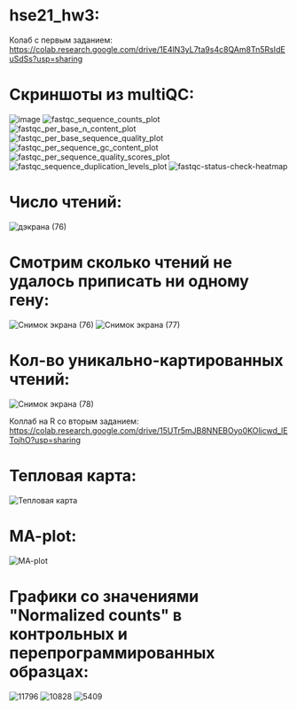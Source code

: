 # hse21_hw3: 

Колаб с первым заданием: https://colab.research.google.com/drive/1E4lN3yL7ta9s4c8QAm8Tn5RsIdEuSdSs?usp=sharing

# Cкриншоты из multiQC:

 ![image](https://user-images.githubusercontent.com/56909634/144647464-7786d213-708d-43d0-bf07-10a82a6a0b7d.png)
 ![fastqc_sequence_counts_plot](https://user-images.githubusercontent.com/56909634/144648174-f6897968-3f9a-4099-abcf-0bc9669c967e.png)
![fastqc_per_base_n_content_plot](https://user-images.githubusercontent.com/56909634/144648242-4d0762b2-bcba-4c48-be52-e74589fdcaa2.png)
![fastqc_per_base_sequence_quality_plot](https://user-images.githubusercontent.com/56909634/144648264-289519c7-f4f1-42e8-8e4f-39247c76ccb6.png)
![fastqc_per_sequence_gc_content_plot](https://user-images.githubusercontent.com/56909634/144648282-d8d260a9-9ade-48d7-9c94-104732170e78.png)
![fastqc_per_sequence_quality_scores_plot](https://user-images.githubusercontent.com/56909634/144648298-413cb035-a8d6-4e57-9d67-0eff28d35693.png)
![fastqc_sequence_duplication_levels_plot](https://user-images.githubusercontent.com/56909634/144648319-a19d5e76-7b27-479f-904c-22a392c3b3e4.png)
![fastqc-status-check-heatmap](https://user-images.githubusercontent.com/56909634/144648428-5b1258c6-6cda-4116-af59-03b0cf7575bb.png)

# Число чтений:
![дэкрана (76)](https://user-images.githubusercontent.com/56909634/144666366-7e45b3c6-1191-4eb3-8a19-d8aba095d102.png)

# Смотрим сколько чтений не удалось приписать ни одному гену:
![Снимок экрана (76)](https://user-images.githubusercontent.com/56909634/144666436-b3e8f906-817a-467e-a3d6-5dec562ed614.png)
![Снимок экрана (77)](https://user-images.githubusercontent.com/56909634/144666455-11195915-9f3e-4a8f-af39-2559ba0a823d.png)

# Кол-во уникально-картированных чтений:
![Снимок экрана (78)](https://user-images.githubusercontent.com/56909634/144666484-4e2ca9d6-1258-4f36-9cfa-9956af7577e2.png)

Коллаб на R со вторым заданием: https://colab.research.google.com/drive/15UTr5mJB8NNEBOyo0KOljcwd_lETojhO?usp=sharing
# Тепловая карта:
![Тепловая карта](https://user-images.githubusercontent.com/56909634/144648990-ed288f97-29d6-4a11-b6cf-d9f58ad69ab2.png)

# MA-plot:
![MA-plot](https://user-images.githubusercontent.com/56909634/144649041-21d1a259-953f-41e9-8d27-c1ba2032c15b.png)

# Графики со значениями "Normalized counts" в контрольных и перепрограммированных образцах:
![11796](https://user-images.githubusercontent.com/56909634/144649128-4211be61-1f69-4562-ba1f-cc5aa09a82fb.png)
![10828](https://user-images.githubusercontent.com/56909634/144649149-68be1670-27f6-4d30-a9a6-d01c599403f9.png)
![5409](https://user-images.githubusercontent.com/56909634/144649166-0cc3bf50-4d09-4519-aa9b-fb27881922e8.png)










